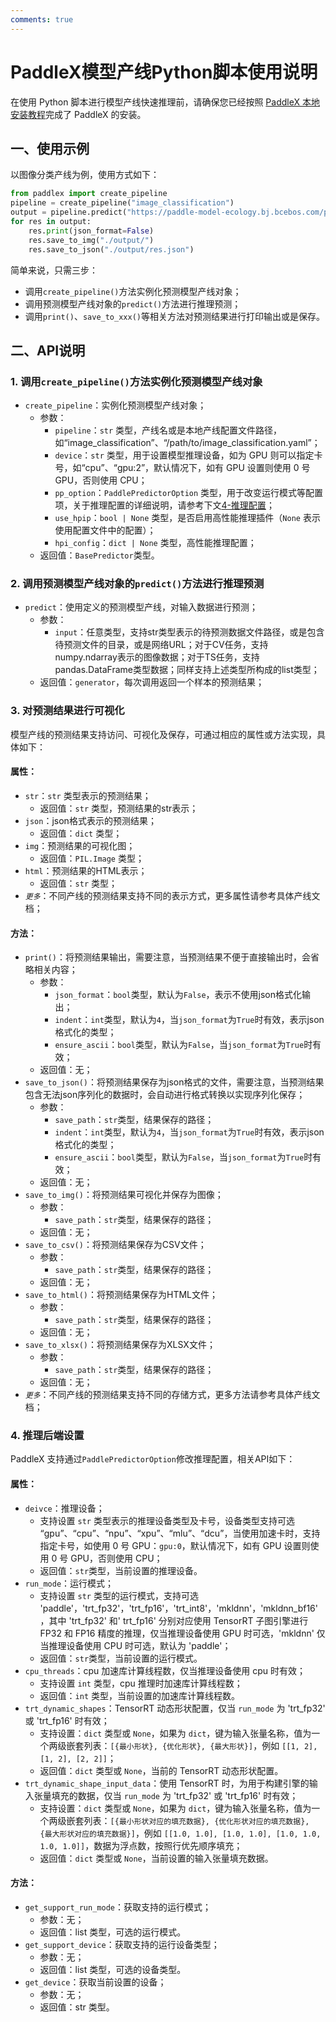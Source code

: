 ```yaml
---
comments: true
---
```


# PaddleX模型产线Python脚本使用说明

在使用 Python 脚本进行模型产线快速推理前，请确保您已经按照 [PaddleX 本地安装教程](../../installation/installation.md)完成了 PaddleX 的安装。

## 一、使用示例

以图像分类产线为例，使用方式如下：

```python
from paddlex import create_pipeline
pipeline = create_pipeline("image_classification")
output = pipeline.predict("https://paddle-model-ecology.bj.bcebos.com/paddlex/imgs/demo_image/general_image_classification_001.jpg", batch_size=1, topk=5)
for res in output:
    res.print(json_format=False)
    res.save_to_img("./output/")
    res.save_to_json("./output/res.json")
```

简单来说，只需三步：

* 调用`create_pipeline()`方法实例化预测模型产线对象；
* 调用预测模型产线对象的`predict()`方法进行推理预测；
* 调用`print()`、`save_to_xxx()`等相关方法对预测结果进行打印输出或是保存。

## 二、API说明

### 1. 调用`create_pipeline()`方法实例化预测模型产线对象

* `create_pipeline`：实例化预测模型产线对象；
  * 参数：
    * `pipeline`：`str` 类型，产线名或是本地产线配置文件路径，如“image_classification”、“/path/to/image_classification.yaml”；
    * `device`：`str` 类型，用于设置模型推理设备，如为 GPU 则可以指定卡号，如“cpu”、“gpu:2”，默认情况下，如有 GPU 设置则使用 0 号 GPU，否则使用 CPU；
    * `pp_option`：`PaddlePredictorOption` 类型，用于改变运行模式等配置项，关于推理配置的详细说明，请参考下文[4-推理配置](#4-推理配置)；
    * `use_hpip`：`bool | None` 类型，是否启用高性能推理插件（`None` 表示使用配置文件中的配置）；
    * `hpi_config`：`dict | None` 类型，高性能推理配置；
  * 返回值：`BasePredictor`类型。

### 2. 调用预测模型产线对象的`predict()`方法进行推理预测

* `predict`：使用定义的预测模型产线，对输入数据进行预测；
  * 参数：
    * `input`：任意类型，支持str类型表示的待预测数据文件路径，或是包含待预测文件的目录，或是网络URL；对于CV任务，支持numpy.ndarray表示的图像数据；对于TS任务，支持pandas.DataFrame类型数据；同样支持上述类型所构成的list类型；
  * 返回值：`generator`，每次调用返回一个样本的预测结果；

### 3. 对预测结果进行可视化

模型产线的预测结果支持访问、可视化及保存，可通过相应的属性或方法实现，具体如下：

#### 属性：

* `str`：`str` 类型表示的预测结果；
  * 返回值：`str` 类型，预测结果的str表示；
* `json`：json格式表示的预测结果；
  * 返回值：`dict` 类型；
* `img`：预测结果的可视化图；
  * 返回值：`PIL.Image` 类型；
* `html`：预测结果的HTML表示；
  * 返回值：`str` 类型；
* _`更多`_：不同产线的预测结果支持不同的表示方式，更多属性请参考具体产线文档；

#### 方法：

* `print()`：将预测结果输出，需要注意，当预测结果不便于直接输出时，会省略相关内容；
  * 参数：
    * `json_format`：`bool`类型，默认为`False`，表示不使用json格式化输出；
    * `indent`：`int`类型，默认为`4`，当`json_format`为`True`时有效，表示json格式化的类型；
    * `ensure_ascii`：`bool`类型，默认为`False`，当`json_format`为`True`时有效；
  * 返回值：无；
* `save_to_json()`：将预测结果保存为json格式的文件，需要注意，当预测结果包含无法json序列化的数据时，会自动进行格式转换以实现序列化保存；
  * 参数：
    * `save_path`：`str`类型，结果保存的路径；
    * `indent`：`int`类型，默认为`4`，当`json_format`为`True`时有效，表示json格式化的类型；
    * `ensure_ascii`：`bool`类型，默认为`False`，当`json_format`为`True`时有效；
  * 返回值：无；
* `save_to_img()`：将预测结果可视化并保存为图像；
  * 参数：
    * `save_path`：`str`类型，结果保存的路径；
  * 返回值：无；
* `save_to_csv()`：将预测结果保存为CSV文件；
  * 参数：
    * `save_path`：`str`类型，结果保存的路径；
  * 返回值：无；
* `save_to_html()`：将预测结果保存为HTML文件；
  * 参数：
    * `save_path`：`str`类型，结果保存的路径；
  * 返回值：无；
* `save_to_xlsx()`：将预测结果保存为XLSX文件；
  * 参数：
    * `save_path`：`str`类型，结果保存的路径；
  * 返回值：无；
* _`更多`_：不同产线的预测结果支持不同的存储方式，更多方法请参考具体产线文档；

### 4. 推理后端设置

PaddleX 支持通过`PaddlePredictorOption`修改推理配置，相关API如下：

#### 属性：

* `deivce`：推理设备；
  * 支持设置 `str` 类型表示的推理设备类型及卡号，设备类型支持可选 “gpu”、“cpu”、“npu”、“xpu”、“mlu”、“dcu”，当使用加速卡时，支持指定卡号，如使用 0 号 GPU：`gpu:0`，默认情况下，如有 GPU 设置则使用 0 号 GPU，否则使用 CPU；
  * 返回值：`str`类型，当前设置的推理设备。
* `run_mode`：运行模式；
  * 支持设置 `str` 类型的运行模式，支持可选 'paddle'，'trt_fp32'，'trt_fp16'，'trt_int8'，'mkldnn'，'mkldnn_bf16'，其中 'trt_fp32' 和' trt_fp16' 分别对应使用 TensorRT 子图引擎进行 FP32 和 FP16 精度的推理，仅当推理设备使用 GPU 时可选，'mkldnn' 仅当推理设备使用 CPU 时可选，默认为 'paddle'；
  * 返回值：`str`类型，当前设置的运行模式。
* `cpu_threads`：cpu 加速库计算线程数，仅当推理设备使用 cpu 时有效；
  * 支持设置 `int` 类型，cpu 推理时加速库计算线程数；
  * 返回值：`int` 类型，当前设置的加速库计算线程数。
* `trt_dynamic_shapes`：TensorRT 动态形状配置，仅当 `run_mode` 为 'trt_fp32' 或 'trt_fp16' 时有效；
  * 支持设置：`dict` 类型或 `None`，如果为 `dict`，键为输入张量名称，值为一个两级嵌套列表：`[{最小形状}, {优化形状}, {最大形状}]`，例如 `[[1, 2], [1, 2], [2, 2]]`；
  * 返回值：`dict` 类型或 `None`，当前的 TensorRT 动态形状配置。
* `trt_dynamic_shape_input_data`：使用 TensorRT 时，为用于构建引擎的输入张量填充的数据，仅当 `run_mode` 为 'trt_fp32' 或 'trt_fp16' 时有效；
  * 支持设置：`dict` 类型或 `None`，如果为 `dict`，键为输入张量名称，值为一个两级嵌套列表：`[{最小形状对应的填充数据}, {优化形状对应的填充数据}, {最大形状对应的填充数据}]`，例如 `[[1.0, 1.0], [1.0, 1.0], [1.0, 1.0, 1.0, 1.0]]`，数据为浮点数，按照行优先顺序填充；
  * 返回值：`dict` 类型或 `None`，当前设置的输入张量填充数据。

#### 方法：

* `get_support_run_mode`：获取支持的运行模式；
  * 参数：无；
  * 返回值：list 类型，可选的运行模式。
* `get_support_device`：获取支持的运行设备类型；
  * 参数：无；
  * 返回值：list 类型，可选的设备类型。
* `get_device`：获取当前设置的设备；
  * 参数：无；
  * 返回值：str 类型。
